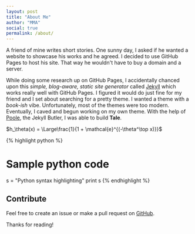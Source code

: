 ```yaml
---
layout: post
title: "About Me"
author: "MMA"
social: true
permalink: /about/
---
```


A friend of mine writes short stories. One sunny day, I asked if he wanted a website to showcase his works and he agreed. I decided to use GitHub Pages to host his site. That way he wouldn't have to buy a domain and a server.

While doing some research up on GitHub Pages, I accidentally chanced upon this _simple, blog-aware, static site generator_ called [Jekyll](https://jekyllrb.com/) which works really well with GitHub Pages. I figured it would do just fine for my friend and I set about searching for a pretty theme. I wanted a theme with a _book-ish_ vibe. Unfortunately, most of the themes were too modern. Eventually, I caved and begun working on my own theme. With the help of [Poole](https://github.com/poole/poole), the Jekyll Butler, I was able to build **Tale**.

 $h_\theta(x) = \Large\frac{1}{1 + \mathcal{e}^{(-\theta^\top x)}}$ 
 
 {% highlight python %}
# Sample python code
s = "Python syntax highlighting"
print s
{% endhighlight %}

## Contribute
Feel free to create an issue or make a pull request on [GitHub](https://github.com/chesterhow/tale).

Thanks for reading!
